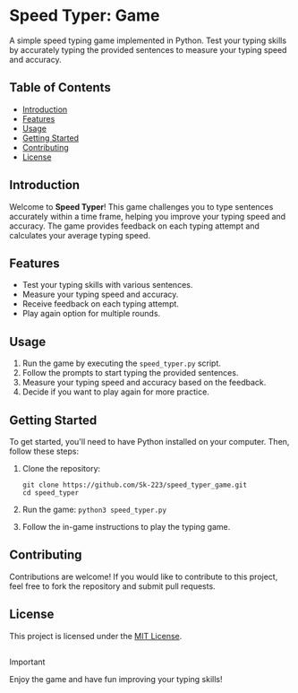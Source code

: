 # Speed Typer: Game

A simple speed typing game implemented in Python. Test your typing skills by accurately typing the provided sentences to measure your typing speed and accuracy.

## Table of Contents

- [Introduction](#introduction)
- [Features](#features)
- [Usage](#usage)
- [Getting Started](#getting-started)
- [Contributing](#contributing)
- [License](#license)

## Introduction

Welcome to **Speed Typer**! This game challenges you to type sentences accurately within a time frame, helping you improve your typing speed and accuracy. The game provides feedback on each typing attempt and calculates your average typing speed.

## Features

- Test your typing skills with various sentences.
- Measure your typing speed and accuracy.
- Receive feedback on each typing attempt.
- Play again option for multiple rounds.

## Usage

1. Run the game by executing the `speed_typer.py` script.
2. Follow the prompts to start typing the provided sentences.
3. Measure your typing speed and accuracy based on the feedback.
4. Decide if you want to play again for more practice.

## Getting Started

To get started, you'll need to have Python installed on your computer. Then, follow these steps:

1. Clone the repository:

   ```
   git clone https://github.com/Sk-223/speed_typer_game.git
   cd speed_typer
   ```
2. Run the game:
   `python3 speed_typer.py`
3. Follow the in-game instructions to play the typing game.

## Contributing

Contributions are welcome! If you would like to contribute to this project, feel free to fork the repository and submit pull requests.

## License

This project is licensed under the [MIT License](LICENSE).


##
>[!IMPORTANT]
>Enjoy the game and have fun improving your typing skills!
